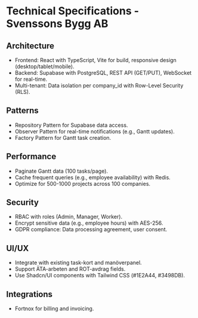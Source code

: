 # Technical Specifications - Svenssons Bygg AB
## Architecture
- Frontend: React with TypeScript, Vite for build, responsive design (desktop/tablet/mobile).
- Backend: Supabase with PostgreSQL, REST API (GET/PUT), WebSocket for real-time.
- Multi-tenant: Data isolation per company_id with Row-Level Security (RLS).
## Patterns
- Repository Pattern for Supabase data access.
- Observer Pattern for real-time notifications (e.g., Gantt updates).
- Factory Pattern for Gantt task creation.
## Performance
- Paginate Gantt data (100 tasks/page).
- Cache frequent queries (e.g., employee availability) with Redis.
- Optimize for 500-1000 projects across 100 companies.
## Security
- RBAC with roles (Admin, Manager, Worker).
- Encrypt sensitive data (e.g., employee hours) with AES-256.
- GDPR compliance: Data processing agreement, user consent.
## UI/UX
- Integrate with existing task-kort and manöverpanel.
- Support ÄTA-arbeten and ROT-avdrag fields.
- Use Shadcn/UI components with Tailwind CSS (#1E2A44, #3498DB).
## Integrations
- Fortnox for billing and invoicing. 